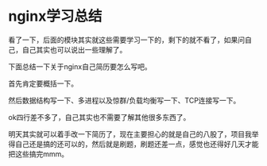 # nginx学习总结

看了一下，后面的模块其实就这些需要学习一下的，剩下的就不看了，如果问自己，自己其实也可以说出一些理解了。

下面总结一下关于nginx自己简历要怎么写吧。

首先肯定要概括一下。

然后数据结构写一下、多进程以及惊群/负载均衡写一下、TCP连接写一下。

ok四行差不多了，自己其实也不需要了解其他很多东西了。

明天其实就可以着手改一下简历了，现在主要担心的就是自己的八股了，项目我举得自己还是搞的还可以的，然后就是刷题，刷题还差一点，感觉也还得好几天才能把这些搞完mmm。



